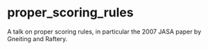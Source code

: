 # proper_scoring_rules
A talk on proper scoring rules, in particular the 2007 JASA paper by Gneiting and Raftery.

